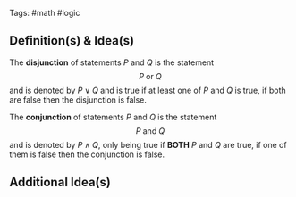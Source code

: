 Tags: #math #logic
## Definition(s) & Idea(s)
The **disjunction** of statements $P$ and $Q$ is the statement$$P\;\text{or}\;Q$$
and is denoted by $P\vee Q$ and is true if at least one of $P$ and $Q$ is true, if both are false then the disjunction is false.

The **conjunction** of statements $P$ and $Q$ is the statement$$P\;\text{and}\;Q$$
and is denoted by $P\wedge Q$, only being true if **BOTH** $P$ and $Q$ are true, if one of them is false then the conjunction is false.

## Additional Idea(s)


